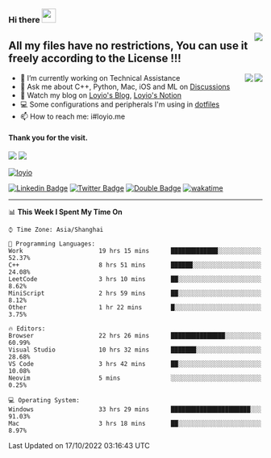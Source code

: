 <h3 align="left">Hi there <img src="https://media.giphy.com/media/hvRJCLFzcasrR4ia7z/giphy.gif" width="28"></h3>
<a align="right" href="https://github.com/loyio/loyio/blob/master/STAR/README.md"><img align="right" src="https://img.shields.io/badge/LOYIO-STAR-green" /></a>

## All my files have no restrictions, You can use it freely according to the License !!!

<a href="https://github.com/loyio#gh-light-mode-only">
     <img align="right"  src="https://loy-readme.vercel.app/api/top-langs/?username=loyio&langs_count=6&hide=css,html,jupyter%20notebook" />
</a>

<a href="https://github.com/loyio#gh-dark-mode-only">
  <img align="right"  src="https://loy-readme.vercel.app/api/top-langs/?username=loyio&langs_count=6&theme=slateorange&hide=css,html,jupyter%20notebook" />
</a>



- 🔭 I’m currently working on Technical Assistance
- 💬 Ask me about C++, Python, Mac, iOS and ML on [Discussions](https://github.com/loyio/blog/discussions)
- 📔 Watch my blog on [Loyio's Blog](https://loyio.me), [Loyio's Notion](https://loyio.notion.site/loyio/Loyio-s-Dashboard-2f56bd29222a445ea9d9e8802a1ac83b)
- 💻 Some configurations and peripherals I'm using in [dotfiles](https://github.com/loyio/dotfiles)
- 📫 How to reach me: i#loyio.me


#### Thank you for the visit.
<img src="http://profile-counter.glitch.me/loyio/count.svg" />

<img src="https://loy-readme.vercel.app/api?username=loyio&show_icons=true&hide=stars&include_all_commits=true&hide_title=true&theme=slateorange" />

     

[![loyio](https://github-profile-trophy.vercel.app/?username=loyio&theme=onedark&column=4)](https://github.com/loyio)

[![Linkedin Badge](https://img.shields.io/badge/-@loyio-0077b5?style=flat-square&logo=Linkedin&logoColor=white&labelColor=0077b5&link=https://www.linkedin.com/in/loyio-hex-363172158/)](https://www.linkedin.com/in/loyio-hex-363172158/)
[![Twitter Badge](https://img.shields.io/badge/-@loyiome-1ca0f1?style=flat-square&labelColor=1ca0f1&logo=twitter&logoColor=white&link=https://twitter.com/loyiome)](https://twitter.com/loyiome)
[![Double Badge](https://img.shields.io/badge/@loyio-007722?style=flat&logo=Douban&logoColor=white)](https://www.douban.com/people/susmote)
[![wakatime](https://wakatime.com/badge/user/c0ddc104-5a20-41d1-ab9a-c4d9ea20a4d9.svg)](https://wakatime.com/@c0ddc104-5a20-41d1-ab9a-c4d9ea20a4d9)

-------
<!--START_SECTION:waka-->
📊 **This Week I Spent My Time On** 

```text
⌚︎ Time Zone: Asia/Shanghai

💬 Programming Languages: 
Work                     19 hrs 15 mins      █████████████░░░░░░░░░░░░   52.37% 
C++                      8 hrs 51 mins       ██████░░░░░░░░░░░░░░░░░░░   24.08% 
LeetCode                 3 hrs 10 mins       ██░░░░░░░░░░░░░░░░░░░░░░░   8.62% 
MiniScript               2 hrs 59 mins       ██░░░░░░░░░░░░░░░░░░░░░░░   8.12% 
Other                    1 hr 22 mins        █░░░░░░░░░░░░░░░░░░░░░░░░   3.75%

🔥 Editors: 
Browser                  22 hrs 26 mins      ███████████████░░░░░░░░░░   60.99% 
Visual Studio            10 hrs 32 mins      ███████░░░░░░░░░░░░░░░░░░   28.68% 
VS Code                  3 hrs 42 mins       ██░░░░░░░░░░░░░░░░░░░░░░░   10.08% 
Neovim                   5 mins              ░░░░░░░░░░░░░░░░░░░░░░░░░   0.25%

💻 Operating System: 
Windows                  33 hrs 29 mins      ██████████████████████░░░   91.03% 
Mac                      3 hrs 18 mins       ██░░░░░░░░░░░░░░░░░░░░░░░   8.97%

```


 Last Updated on 17/10/2022 03:16:43 UTC
<!--END_SECTION:waka-->
